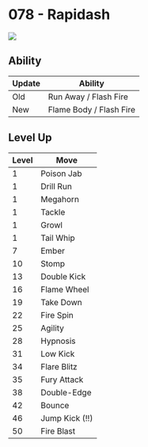 # 078 - Rapidash
![][078]

## Ability

Update | Ability
---    | ---
Old    | Run Away / Flash Fire
New    | Flame Body / Flash Fire

## Level Up

Level | Move
---   | ---
  1   | Poison Jab
  1   | Drill Run
  1   | Megahorn
  1   | Tackle
  1   | Growl
  1   | Tail Whip
  7   | Ember
 10   | Stomp
 13   | Double Kick
 16   | Flame Wheel
 19   | Take Down
 22   | Fire Spin
 25   | Agility
 28   | Hypnosis
 31   | Low Kick
 34   | Flare Blitz
 35   | Fury Attack
 38   | Double-Edge
 42   | Bounce
 46   | Jump Kick (!!)
 50   | Fire Blast



[078]: /img/pokemon/078.png
